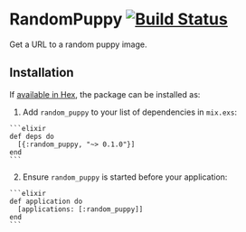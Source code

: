 # RandomPuppy [![Build Status](https://travis-ci.org/melvinsh/random_puppy.svg?branch=master)](https://travis-ci.org/melvinsh/random_puppy)

Get a URL to a random puppy image.

## Installation

If [available in Hex](https://hex.pm/docs/publish), the package can be installed as:

  1. Add `random_puppy` to your list of dependencies in `mix.exs`:

    ```elixir
    def deps do
      [{:random_puppy, "~> 0.1.0"}]
    end
    ```

  2. Ensure `random_puppy` is started before your application:

    ```elixir
    def application do
      [applications: [:random_puppy]]
    end
    ```
